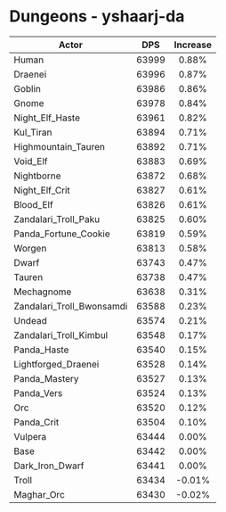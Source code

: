 # Dungeons - yshaarj-da
| Actor | DPS | Increase |
|---|:---:|:---:|
|Human|63999|0.88%|
|Draenei|63996|0.87%|
|Goblin|63986|0.86%|
|Gnome|63978|0.84%|
|Night_Elf_Haste|63961|0.82%|
|Kul_Tiran|63894|0.71%|
|Highmountain_Tauren|63892|0.71%|
|Void_Elf|63883|0.69%|
|Nightborne|63872|0.68%|
|Night_Elf_Crit|63827|0.61%|
|Blood_Elf|63826|0.61%|
|Zandalari_Troll_Paku|63825|0.60%|
|Panda_Fortune_Cookie|63819|0.59%|
|Worgen|63813|0.58%|
|Dwarf|63743|0.47%|
|Tauren|63738|0.47%|
|Mechagnome|63638|0.31%|
|Zandalari_Troll_Bwonsamdi|63588|0.23%|
|Undead|63574|0.21%|
|Zandalari_Troll_Kimbul|63548|0.17%|
|Panda_Haste|63540|0.15%|
|Lightforged_Draenei|63528|0.14%|
|Panda_Mastery|63527|0.13%|
|Panda_Vers|63524|0.13%|
|Orc|63520|0.12%|
|Panda_Crit|63504|0.10%|
|Vulpera|63444|0.00%|
|Base|63442|0.00%|
|Dark_Iron_Dwarf|63441|0.00%|
|Troll|63434|-0.01%|
|Maghar_Orc|63430|-0.02%|

